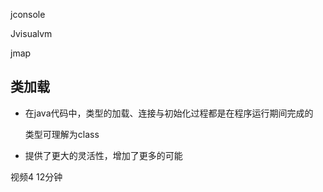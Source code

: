 jconsole

Jvisualvm

jmap

## 类加载

- 在java代码中，类型的加载、连接与初始化过程都是在程序运行期间完成的

  类型可理解为class

- 提供了更大的灵活性，增加了更多的可能

视频4 12分钟



